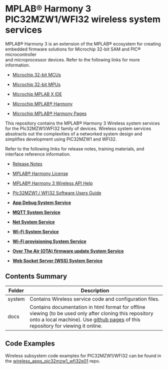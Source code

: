# MPLAB® Harmony 3 PIC32MZW1/WFI32 wireless system services

MPLAB® Harmony 3 is an extension of the MPLAB® ecosystem for creating<br />embedded firmware solutions for Microchip 32-bit SAM and PIC® microcontroller<br />and microprocessor devices. Refer to the following links for more information.

-   [Microchip 32-bit MCUs](https://www.microchip.com/design-centers/32-bit)

-   [Microchip 32-bit MPUs](https://www.microchip.com/design-centers/32-bit-mpus)

-   [Microchip MPLAB X IDE](https://www.microchip.com/mplab/mplab-x-ide)

-   [Microchip MPLAB® Harmony](https://www.microchip.com/mplab/mplab-harmony)

-   [Microchip MPLAB® Harmony Pages](https://microchip-mplab-harmony.github.io/)


This repository contains the MPLAB® Harmony 3 Wireless system services for the PIc32MZW1/WFI32 family of devices. Wireless system services absstracts out the complexities of a networked system design and simplifies development using PIC32MZW1 and WFI32.

Refer to the following links for release notes, training materials, and interface reference information.

-   [Release Notes](release_notes.md)

-   [MPLAB® Harmony License](Microchip_SLA001.md)

-   [MPLAB® Harmony 3 Wireless API Help](https://microchip-mplab-harmony.github.io/wireless)

-   [PIc32MZW1 / WFI32 Software Users Guide](https://ww1.microchip.com/downloads/en/DeviceDoc/PIC32MZ_W1_Software_User_Guide.pdf)


-   **[App Debug System Service](system/appdebug/docs/readme.md)**  

-   **[MQTT System Service](system/mqtt/docs/readme.md)**  

-   **[Net System Service](system/net/docs/readme.md)**  

-   **[Wi-Fi System Service](system/wifi/docs/readme.md)**  

-   **[Wi-Fi provisioning System Service](system/wifiprov/docs/readme.md)**  

-   **[Over The Air \(OTA\) firmware update System Service](system/ota/docs/readme.md)**  

-   **[Web Socket Server \(WSS\) System Service](system/wss/docs/readme.md)**  


## Contents Summary

|Folder|Description|
|------|-----------|
|system|Contains Wireless service code and configuration files.|
|docs|Contains documentation in html format for offline viewing \(to be used only after cloning this repository onto a local machine\). Use [github pages](https://microchip-mplab-harmony.github.io/wireless_system_pic32mzw1_wfi32e01/) of this repository for viewing it online.|

## Code Examples

Wireless subsystem code examples for PIC32MZW1/WFI32 can be found in the [wireless\_apps\_pic32mzw1\_wfi32e01](https://github.com/Microchip-MPLAB-Harmony/wireless_apps_pic32mzw1_wfi32e01) repo.

